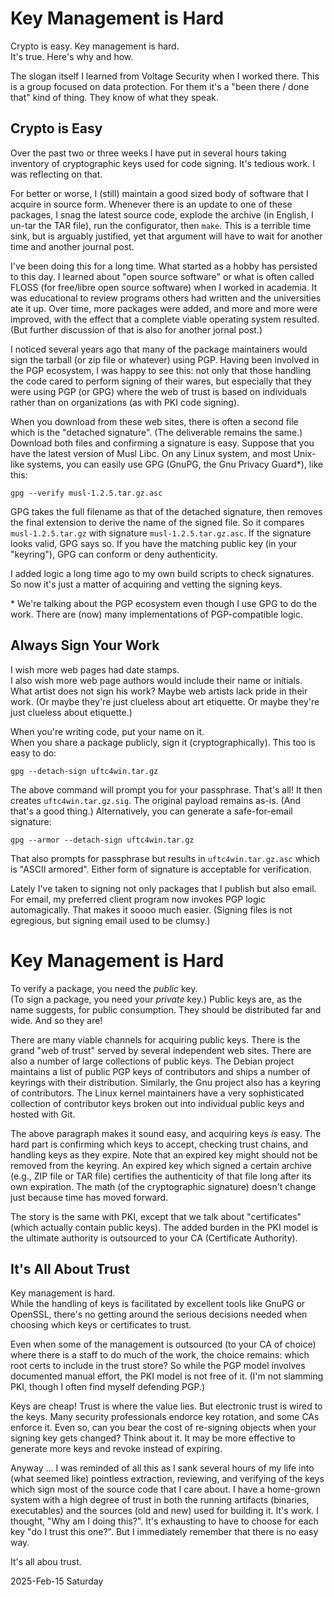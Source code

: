# Key Management is Hard

Crypto is easy.
Key management is hard. <br/>
It's true. Here's why and how.

The slogan itself I learned from Voltage Security when I worked there.
This is a group focused on data protection. For them it's a "been there
/ done that" kind of thing. They know of what they speak.

## Crypto is Easy

Over the past two or three weeks
I have put in several hours taking inventory of cryptographic keys
used for code signing. It's tedious work. I was reflecting on that.

For better or worse, I (still) maintain a good sized body of software
that I acquire in source form. Whenever there is an update to one of
these packages, I snag the latest source code, explode the archive
(in English, I un-tar the TAR file), run the configurator, then `make`.
This is a terrible time sink, but is arguably justified, yet that
argument will have to wait for another time and another journal post.

I've been doing this for a long time.
What started as a hobby has persisted to this day.
I learned about "open source software" or what is often called FLOSS
(for free/libre open source software) when I worked in academia.
It was educational to review programs others had written and the
universities ate it up. Over time, more packages were added,
and more and more were improved, with the effect that a complete
viable operating system resulted. (But further discussion of that
is also for another jornal post.)

I noticed several years ago that many of the package maintainers
would sign the tarball (or zip file or whatever) using PGP. Having been
involved in the PGP ecosystem, I was happy to see this: not only that
those handling the code cared to perform signing of their wares, but
especially that they were using PGP (or GPG) where the web of trust
is based on individuals rather than on organizations (as with PKI
code signing).

When you download from these web sites, there is often a second file
which is the "detached signature". (The deliverable remains the same.)
Download both files and confirming a signature is easy.
Suppose that you have the latest version of Musl Libc.
On any Linux system, and most Unix-like systems, you can easily use
GPG (GnuPG, the Gnu Privacy Guard\*), like this:

    gpg --verify musl-1.2.5.tar.gz.asc

GPG takes the full filename as that of the detached signature,
then removes the final extension to derive the name of the signed file.
So it compares `musl-1.2.5.tar.gz` with signature `musl-1.2.5.tar.gz.asc`.
If the signature looks valid, GPG says so. If you have the matching
public key (in your "keyring"), GPG can conform or deny authenticity.

I added logic a long time ago to my own build scripts to check signatures.
So now it's just a matter of acquiring and vetting the signing keys.

\* We're talking about the PGP ecosystem even though I use GPG to do
the work. There are (now) many implementations of PGP-compatible logic.

## Always Sign Your Work

I wish more web pages had date stamps. <br/>
I also wish more web page authors would include their name or initials. <br/>
What artist does not sign his work? Maybe web artists lack pride in
their work. (Or maybe they're just clueless about art etiquette.
Or maybe they're just clueless about etiquette.)

When you're writing code, put your name on it. <br/>
When you share a package publicly, sign it (cryptographically).
This too is easy to do:

    gpg --detach-sign uftc4win.tar.gz

The above command will prompt you for your passphrase. That's all!
It then creates `uftc4win.tar.gz.sig`. The original payload remains as-is.
(And that's a good thing.) Alternatively, you can generate a safe-for-email
signature:

    gpg --armor --detach-sign uftc4win.tar.gz

That also prompts for passphrase but results in `uftc4win.tar.gz.asc`
which is "ASCII armored". Either form of signature is acceptable
for verification.

Lately I've taken to signing not only packages that I publish
but also email. For email, my preferred client program now invokes
PGP logic automagically. That makes it soooo much easier.
(Signing files is not egregious, but signing email used to be clumsy.)

# Key Management is Hard

To verify a package, you need the *public* key. <br/>
(To sign a package, you need your *private* key.)
Public keys are, as the name suggests, for public consumption.
They should be distributed far and wide. And so they are!

There are many viable channels for acquiring public keys.
There is the grand "web of trust" served by several independent
web sites. There are also a number of large collections of public keys.
The Debian project maintains a list of public PGP keys of contributors
and ships a number of keyrings with their distribution. Similarly,
the Gnu project also has a keyring of contributors. The Linux kernel
maintainers have a very sophisticated collection of contributor keys
broken out into individual public keys and hosted with Git.

The above paragraph makes it sound easy, and acquiring keys *is* easy.
The hard part is confirming which keys to accept, checking trust chains,
and handling keys as they expire. Note that an expired key might should
not be removed from the keyring. An expired key which signed a certain
archive (e.g., ZIP file or TAR file) certifies the authenticity of
that file long after its own expiration. The math (of the cryptographic
signature) doesn't change just because time has moved forward.

The story is the same with PKI, except that we talk about "certificates"
(which actually contain public keys). The added burden in the PKI model
is the ultimate authority is outsourced to your CA (Certificate Authority).

## It's All About Trust

Key management is hard. <br/>
While the handling of keys is facilitated by excellent tools like
GnuPG or OpenSSL, there's no getting around the serious decisions needed
when choosing which keys or certificates to trust.

Even when some of the management is outsourced (to your CA of choice)
where there is a staff to do much of the work, the choice remains:
which root certs to include in the trust store? So while the PGP model
involves documented manual effort, the PKI model is not free of it.
(I'm not slamming PKI, though I often find myself defending PGP.)

Keys are cheap! Trust is where the value lies.
But electronic trust is wired to the keys. Many security professionals
endorce key rotation, and some CAs enforce it. Even so, can you bear
the cost of re-signing objects when your signing key gets changed?
Think about it. It may be more effective to generate more keys
and revoke instead of expiring.

Anyway ... I was reminded of all this as I sank several hours of my life
into (what seemed like) pointless extraction, reviewing, and verifying
of the keys which sign most of the source code that I care about.
I have a home-grown system with a high degree of trust in both the
running artifacts (binaries, executables) and the sources (old and new)
used for building it. It's work. I thought, "Why am I doing this?".
It's exhausting to have to choose for each key "do I trust this one?".
But I immediately remember that there is no easy way.

It's all abou trust.

2025-Feb-15 Saturday


